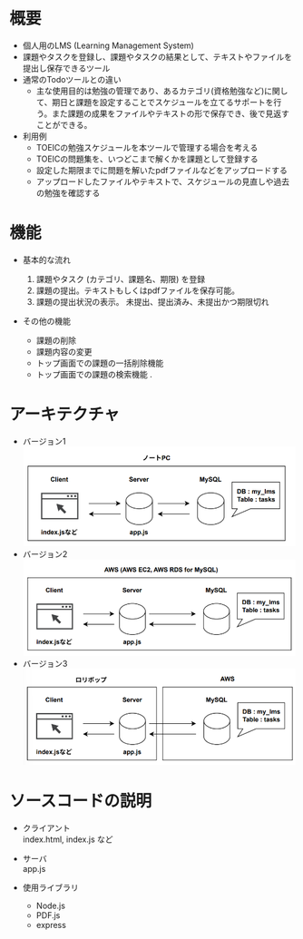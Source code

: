 # 概要
 - 個人用のLMS (Learning Management System) 
 - 課題やタスクを登録し、課題やタスクの結果として、テキストやファイルを提出し保存できるツール
 - 通常のTodoツールとの違い
    - 主な使用目的は勉強の管理であり、あるカテゴリ(資格勉強など)に関して、期日と課題を設定することでスケジュールを立てるサポートを行う。また課題の成果をファイルやテキストの形で保存でき、後で見返すことができる。
 - 利用例
    - TOEICの勉強スケジュールを本ツールで管理する場合を考える
    - TOEICの問題集を、いつどこまで解くかを課題として登録する
    - 設定した期限までに問題を解いたpdfファイルなどをアップロードする
    - アップロードしたファイルやテキストで、スケジュールの見直しや過去の勉強を確認する

# 機能
 - 基本的な流れ
    1. 課題やタスク (カテゴリ、課題名、期限) を登録
    2. 課題の提出。テキストもしくはpdfファイルを保存可能。
    3. 課題の提出状況の表示。
    未提出、提出済み、未提出かつ期限切れ

 - その他の機能
    - 課題の削除
    - 課題内容の変更
    - トップ画面での課題の一括削除機能
    - トップ画面での課題の検索機能
 . 

# アーキテクチャ
 - バージョン1　
  ![アーキテクチャ(バージョン1)](./figure/system_ver1.png)
  - バージョン2
  ![アーキテクチャ(バージョン2)](./figure/system_ver2.png)
  - バージョン3
  ![アーキテクチャ(バージョン3)](./figure/system_ver3.png)


# ソースコードの説明
 - クライアント  
 index.html, index.js など
 - サーバ   
 app.js

 - 使用ライブラリ
    -  Node.js
    - PDF.js
    - express
